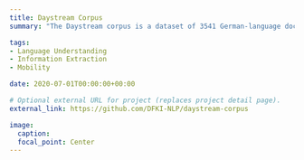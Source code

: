 ```yaml
---
title: Daystream Corpus
summary: "The Daystream corpus is a dataset of 3541 German-language documents that have been annotated with fine-grained geo-entities, such as streets, stops and routes, as well as standard named entity types (organization, date, number, etc). All location-related entities have been linked to either Open Street Map identifiers or database ids of Deutsche Bahn / Rhein-Main-Verkehrsverbund. The corpus has also been annotated with a set of 8 traffic-related n-ary relations and events, such as Accidents, Traffic jams, and Canceled Routes. It consists of Twitter messages, and traffic reports from e.g. radio stations, police and public transport providers. It allows for training and evaluating both named entity recognition algorithms that aim for fine-grained typing of geo-entities, entity linking of these entities, as well as n-ary relation extraction systems."

tags:
- Language Understanding
- Information Extraction
- Mobility

date: 2020-07-01T00:00:00+00:00

# Optional external URL for project (replaces project detail page).
external_link: https://github.com/DFKI-NLP/daystream-corpus

image:
  caption: 
  focal_point: Center
---
```

